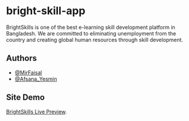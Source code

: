 # bright-skill-app

BrightSkills is one of the best e-learning skill development platform in Bangladesh.
We are committed to eliminating unemployment from the country and creating global human resources through skill development.

## Authors

- [@MirFaisal](https://github.com/MirFaisal)
- [@Afsana_Yesmin](https://github.com/MirFaisal)

## Site Demo
[BrightSkills Live Preview](https://mirfaisal.github.io/bright-skill-app/).
